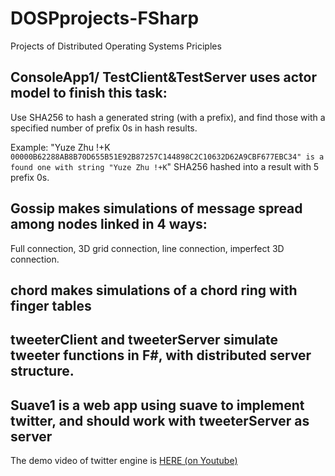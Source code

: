 # DOSPprojects-FSharp
Projects of Distributed Operating Systems Priciples

## ConsoleApp1/ TestClient&TestServer uses actor model to finish this task:

Use SHA256 to hash a generated string (with a prefix), and find those with a specified number of prefix 0s in hash results.

Example: "Yuze Zhu !+K` 00000B62288AB8B70D655B51E92B87257C144898C2C10632D62A9CBF677EBC34" is a found one with string "Yuze Zhu !+K`" SHA256 hashed into a result with 5 prefix 0s.

## Gossip makes simulations of message spread among nodes linked in 4 ways:

Full connection, 3D grid connection, line connection, imperfect 3D connection.

## chord makes simulations of a chord ring with finger tables

## tweeterClient and tweeterServer simulate tweeter functions in F#, with distributed server structure.

## Suave1 is a web app using suave to implement twitter, and should work with tweeterServer as server

The demo video of twitter engine is [HERE (on Youtube)](https://youtu.be/WYAwl7VXn-c)
